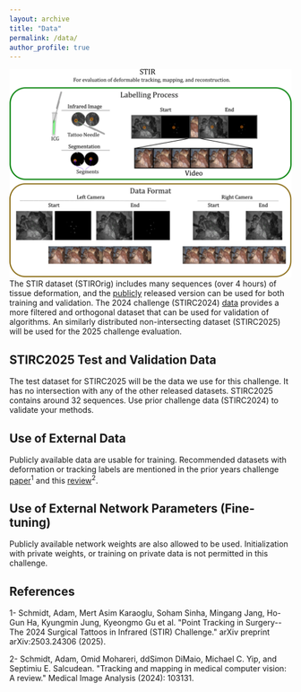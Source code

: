 ```yaml
---
layout: archive
title: "Data"
permalink: /data/
author_profile: true
---
```

![](/images/STIR_summary.png)
The STIR dataset (STIROrig) includes many sequences (over 4 hours) of tissue deformation, and the [publicly](https://arxiv.org/abs/2309.16782) released version can be used for both training and validation. The 2024 challenge (STIRC2024) [data](https://zenodo.org/records/14803158) provides a more filtered and orthogonal dataset that can be used for validation of algorithms. An similarly distributed non-intersecting dataset (STIRC2025) will be used for the 2025 challenge evaluation.

## STIRC2025 Test and Validation Data
The test dataset for STIRC2025 will be the data we use for this challenge. It has no intersection with any of the other released datasets. STIRC2025 contains around 32 sequences. Use prior challenge data (STIRC2024) to validate your methods.

## Use of External Data
Publicly available data are usable for training. Recommended datasets with deformation or tracking labels are mentioned in the prior years challenge [paper](https://arxiv.org/abs/2503.24306)<sup>1</sup> and this [review](https://www.sciencedirect.com/science/article/pii/S1361841524000562)<sup>2</sup>.

## Use of External Network Parameters (Fine-tuning)
Publicly available network weights are also allowed to be used. Initialization with private weights, or training on private data is not permitted in this challenge.

References
------
1- Schmidt, Adam, Mert Asim Karaoglu, Soham Sinha, Mingang Jang, Ho-Gun Ha, Kyungmin Jung, Kyeongmo Gu et al. "Point Tracking in Surgery--The 2024 Surgical Tattoos in Infrared (STIR) Challenge." arXiv preprint arXiv:2503.24306 (2025).

2- Schmidt, Adam, Omid Mohareri, ddSimon DiMaio, Michael C. Yip, and Septimiu E. Salcudean. "Tracking and mapping in medical computer vision: A review." Medical Image Analysis (2024): 103131.
